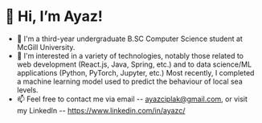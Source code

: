 # 👋 Hi, I’m Ayaz!
- 👀 I'm a third-year undergraduate B.SC Computer Science student at McGill University.
- 🌱 I'm interested in a variety of technologies, notably those related to web development (React.js, Java, Spring, etc.) and to data science/ML applications (Python, PyTorch, Jupyter, etc.) Most recently, I completed a machine learning model used to predict the behaviour of local sea levels.   
- 📫 Feel free to contact me via email -- ayazciplak@gmail.com, or visit my LinkedIn -- https://www.linkedin.com/in/ayazc/

<!---
AyazCiplak/AyazCiplak is a ✨ special ✨ repository because its `README.md` (this file) appears on your GitHub profile.
You can click the Preview link to take a look at your changes.
--->
